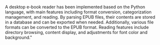 A desktop e-book reader has been implemented based on the Python language, with main features including format conversion, categorization management, and reading. By parsing EPUB files, their contents are stored in a database and can be exported when needed. Additionally, various file formats can be converted to the EPUB format. Reading features include directory browsing, content display, and adjustments for font color and background."
